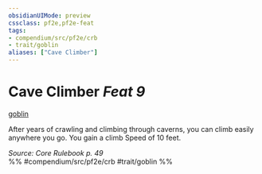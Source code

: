 ```yaml
---
obsidianUIMode: preview
cssclass: pf2e,pf2e-feat
tags:
- compendium/src/pf2e/crb
- trait/goblin
aliases: ["Cave Climber"]
---
```

# Cave Climber  *Feat 9*  
[goblin](/rules/traits/goblin.md)  


After years of crawling and climbing through caverns, you can climb easily anywhere you go. You gain a climb Speed of 10 feet.

*Source: Core Rulebook p. 49*  
%% #compendium/src/pf2e/crb #trait/goblin %%